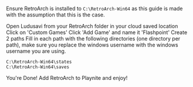 Ensure RetroArch is installed to `C:\RetroArch-Win64` as this guide is made with the assumption that this is the case.

Open Ludusavi from your RetroArch folder in your cloud saved location
Click on 'Custom Games'
Click 'Add Game' and name it 'Flashpoint'
Create 2 paths
Fill in each path with the following directories (one directory per path), make sure you replace the windows username with the windows username you are using.

```
C:\RetroArch-Win64\states
C:\RetroArch-Win64\saves
```

You're Done! Add RetroArch to Playnite and enjoy!

